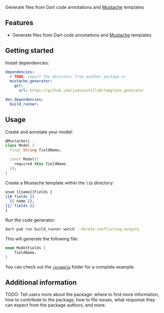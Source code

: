 <!-- 
This README describes the package. If you publish this package to pub.dev,
this README's contents appear on the landing page for your package.

For information about how to write a good package README, see the guide for
[writing package pages](https://dart.dev/guides/libraries/writing-package-pages). 

For general information about developing packages, see the Dart guide for
[creating packages](https://dart.dev/guides/libraries/create-library-packages)
and the Flutter guide for
[developing packages and plugins](https://flutter.dev/developing-packages). 
-->

Generate files from Dart code annotations and [Mustache](http://mustache.github.io/) templates

## Features

- Generate files from Dart code annotations and [Mustache](http://mustache.github.io/) templates

## Getting started

Install dependencies:

```yaml
dependencies:
  # TODO: import the decorator from another package or 
  mustache_generator:
    git:
      url: https://github.com/juancastillo0/template_generator

dev_dependencies:
  build_runner:
```

## Usage

Create and annotate your model:

```dart
@Mustache()
class Model {
  final String fieldName;

  const Model({
    required this.fieldName,
  });
}
```

Create a Mustache template within the `lib` directory:

```mustache
enum {{name}}Fields {
{{# fields }}
  {{ name }},
{{/ fields }}
}
```

Run the code generator:

```bash
dart pub run build_runner watch --delete-conflicting-outputs
```

This will generate the following file:

```dart
enum ModelFields {
    fieldName,
}
```

You can check out the [`/example`](./example/) folder for a complete example.

## Additional information

TODO: Tell users more about the package: where to find more information, how to 
contribute to the package, how to file issues, what response they can expect 
from the package authors, and more.
